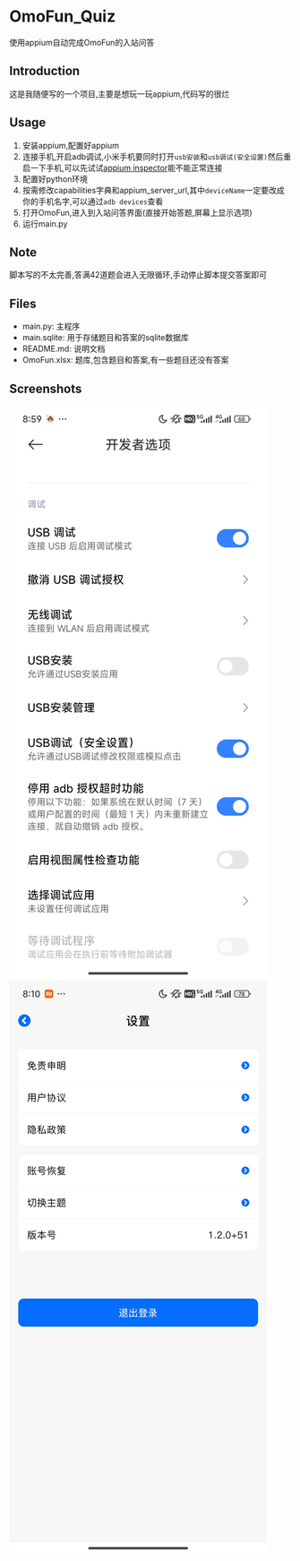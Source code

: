 # OmoFun_Quiz
使用appium自动完成OmoFun的入站问答

## Introduction

这是我随便写的一个项目,主要是想玩一玩appium,代码写的很烂

## Usage

1. 安装appium,配置好appium
2. 连接手机,开启adb调试,小米手机要同时打开`usb安装`和`usb调试(安全设置)`然后重启一下手机,可以先试试[appium inspector](https://github.com/appium/appium-inspector)能不能正常连接
3. 配置好python环境
4. 按需修改capabilities字典和appium_server_url,其中`deviceName`一定要改成你的手机名字,可以通过`adb devices`查看
5. 打开OmoFun,进入到入站问答界面(直接开始答题,屏幕上显示选项)
6. 运行main.py

## Note

脚本写的不太完善,答满42道题会进入无限循环,手动停止脚本提交答案即可

## Files

- main.py: 主程序
- main.sqlite: 用于存储题目和答案的sqlite数据库
- README.md: 说明文档
- OmoFun.xlsx: 题库,包含题目和答案,有一些题目还没有答案


## Screenshots
![开发者选项设置](/img/Screenshot_2024-04-09-08-59-09-932_com.android.se.jpg)
![OmoFun版本号](/img/Screenshot_2024-04-09-08-10-15-726_com.banshenghu.jpg)
